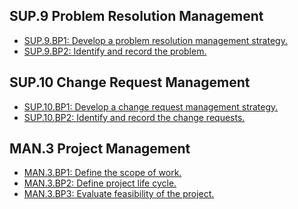 SUP.9 Problem Resolution Management
-----------------------------------

* [SUP.9.BP1: Develop a problem resolution management strategy.](minimalSPICE_spice_SUP9BP1.html)
* [SUP.9.BP2: Identify and record the problem.](minimalSPICE_spice_SUP9BP2.html)

SUP.10 Change Request Management
--------------------------------

* [SUP.10.BP1: Develop a change request management strategy.](minimalSPICE_spice_SUP10BP1.html)
* [SUP.10.BP2: Identify and record the change requests.](minimalSPICE_spice_SUP10BP2.html)

MAN.3 Project Management
------------------------

* [MAN.3.BP1: Define the scope of work.](minimalSPICE_spice_MAN3BP1.html)
* [MAN.3.BP2: Define project life cycle.](minimalSPICE_spice_MAN3BP2.html)
* [MAN.3.BP3: Evaluate feasibility of the project.](minimalSPICE_spice_MAN3BP3.html)

